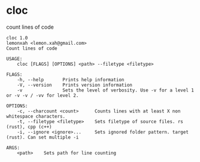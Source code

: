 # cloc
count lines of code

    cloc 1.0
    lemonxah <lemon.xah@gmail.com>
    Count lines of code

    USAGE:
        cloc [FLAGS] [OPTIONS] <path> --filetype <filetype>

    FLAGS:
        -h, --help       Prints help information
        -V, --version    Prints version information
        -v               Sets the level of verbosity. Use -v for a level 1 or -v -v / -vv for level 2.

    OPTIONS:
        -c, --charcount <count>      Counts lines with at least X non whitespace characters.
        -t, --filetype <filetype>    Sets filetype of source files. rs (rust), cpp (c++)
        -i, --ignore <ignore>...     Sets ignored folder pattern. target (rust). Can set multiple -i

    ARGS:
        <path>    Sets path for line counting

